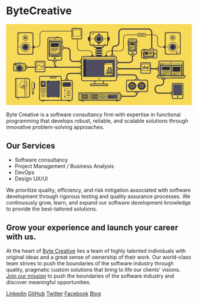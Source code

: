 # ByteCreative

![Stack Builders GitHub Banner-Resize](https://github.com/nzokolab/.github/raw/main/banner.gif)

Byte Creative is a software consultancy firm with expertise in functional programming that develops robust, reliable, and scalable solutions through innovative problem-solving approaches.

## Our Services

- Software consultancy
- Project Management / Business Analysis
- DevOps
- Design UX/UI

We prioritize quality, efficiency, and risk mitigation associated with software development through rigorous testing and quality assurance processes. We continuously grow, learn, and expand our software development knowledge to provide the best-tailored solutions.

## Grow your experience and launch your career with us.

At the heart of [Byte Creative](https://www.bytecreative.cg/) lies a team of highly talented individuals with original ideas and a great sense of ownership of their work. Our world-class team strives to push the boundaries of the software industry through quality, pragmatic custom solutions that bring to life our clients' visions. [Join our mission](https://www.byte.cg/join-us/) to push the boundaries of the software industry and discover meaningful opportunities.

[Linkedin](https://www.linkedin.com/company/bytecreative/)          [GitHub](https://github.com/bytecreative)          [Twitter](https://twitter.com/bytecreativ)          [Facebook](https://www.facebook.com/bytecreativecg)          [Blog](https://www.bytecreative.com/blog/)
